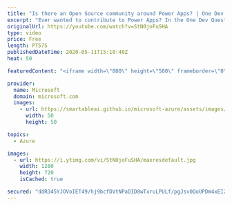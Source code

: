 ```yaml
---
title: "Is there an Open Source community around Power Apps? | One Dev Question: Dona Sarkar"
excerpt: "Ever wanted to contribute to Power Apps? In the One Dev Question series, Principal Cloud Advocate Dona Sarkar shares how you can contribute to Power Apps. #poweraddicts   For more information, visit: https://powerusers.microsoft.com/?WT.mc_id=onedevquestion-c9-donasa   Try Azure for free: https://aka.ms/TryAzure7"
originalUrl: https://youtube.com/watch?v=StN0joFuSHA
type: video
price: Free
length: PT57S
publishedDateTime: 2020-05-11T15:10:40Z
heat: 50

featuredContent: "<iframe width=\"800\" height=\"500\" frameborder=\"0\" src=\"https://www.youtube.com/embed/StN0joFuSHA\" allow=\"accelerometer; autoplay; encrypted-media; gyroscope; picture-in-picture\" allowfullscreen></iframe>"

provider:
  name: Microsoft
  domain: microsoft.com
  images:
    - url: https://smartableai.github.io/microsoft-azure/assets/images/organizations/microsoft.com-50x50.jpg
      width: 50
      height: 50

topics:
  - Azure

images:
  - url: https://i.ytimg.com/vi/StN0joFuSHA/maxresdefault.jpg
    width: 1280
    height: 720
    isCached: true

secured: "ddR345YJOVoIET49/hj9bcfDVtNPaDID8wTxruLPULf/pgJsv0QoUPDm4xEI2KiYFQRmX8gMRvg8iKe8JJccSoN2dErXRQWn/Jblipzbt+N/kv9yxh72N+1ftB21wJG2OpudDldkDW0hZFmRuPtecLOkLDOuZ1R89Q5E9ehmxyThTN1gZ+jK9oiKR6gGkJ8pYVO1elhFSpzT+fTs5N7x2LFtpeylVAtvJgg7dumo9IEM4e6/X1rdjq0dyaN6ZlIW7kgz/ZsyBbQzWp5BOj6F7cGj5bxt963qN1NTJcXLvnFfqZTDy/jFu0NAHVUHHQUraax+8jsHbg4RUgS2tkuauqBV/txbx52r3tpUtv0Z26ZQaEvpsowq/SgJkQOd4xBr4Ldny4ntl+KI/7/bNOdIO82lbKrHh0YLd0odWHRCaE8=;xg7BgMfv5XoN8RS3LCalTw=="
---
```


